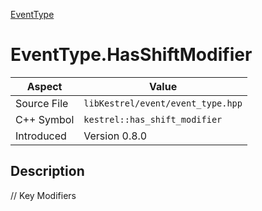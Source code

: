 [EventType](index.md)
# EventType.HasShiftModifier
| Aspect | Value |
| --- | --- |
| Source File | `libKestrel/event/event_type.hpp` |
| C++ Symbol | `kestrel::has_shift_modifier` |
| Introduced | Version 0.8.0 |
## Description
// Key Modifiers
